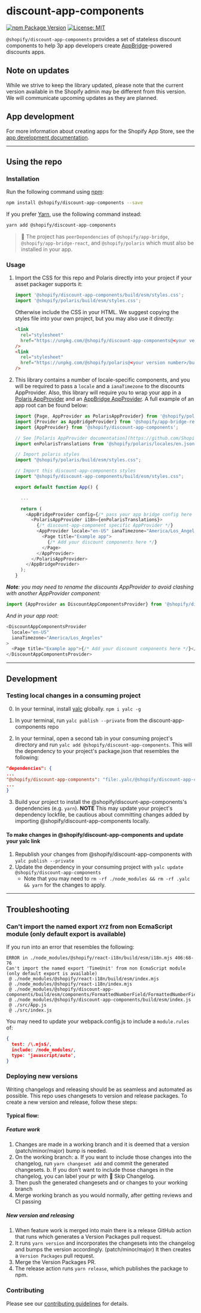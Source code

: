 # discount-app-components

[![npm Package Version](https://img.shields.io/npm/v/@shopify/discount-app-components)](https://www.npmjs.com/package/@shopify/discount-app-components)
[![License: MIT](https://img.shields.io/badge/License-MIT-green.svg)](LICENSE.md)

`@shopify/discount-app-components` provides a set of stateless discount components to help 3p app developers create [AppBridge](https://shopify.dev/apps/tools/app-bridge)-powered discounts apps.

## Note on updates

While we strive to keep the library updated, please note that the current version available in the Shopify admin may be different from this version. We will communicate upcoming updates as they are planned.

## App development

For more information about creating apps for the Shopify App Store, see the [app development documentation](https://shopify.dev/apps).

---

## Using the repo

### Installation

Run the following command using [npm](https://www.npmjs.com/):

```bash
npm install @shopify/discount-app-components --save
```

If you prefer [Yarn](https://yarnpkg.com/en/), use the following command instead:

```bash
yarn add @shopify/discount-app-components
```

> 🛑 The project has `peerDependencies` of `@shopify/app-bridge`, `@shopify/app-bridge-react`, and `@shopify/polaris` which must also be installed in your app.

### Usage

1.  Import the CSS for this repo and Polaris directly into your project if your asset packager supports it:

    ```js
    import '@shopify/discount-app-components/build/esm/styles.css';
    import '@shopify/polaris/build/esm/styles.css';
    ```

    Otherwise include the CSS in your HTML. We suggest copying the styles file into your own project, but you may also use it directly:

    ```html
    <link
      rel="stylesheet"
      href="https://unpkg.com/@shopify/discount-app-components@<your version number>/build/esm/styles.css"
    />
    <link
      rel="stylesheet"
      href="https://unpkg.com/@shopify/polaris@<your version number>/build/esm/styles.css"
    />
    ```

2.  This library contains a number of locale-specific components, and you will be required to pass a `locale` and a `ianaTimezone` to the discounts AppProvider. Also, this library will require you to wrap your app in a [Polaris AppProvider](https://polaris.shopify.com/components/utilities/app-provider) and an [AppBridge AppProvider](https://shopify.dev/apps/tools/app-bridge/getting-started/using-react#provider). A full example of an app root can be found below:

    ```js
    import {Page, AppProvider as PolarisAppProvider} from '@shopify/polaris';
    import {Provider as AppBridgeProvider} from '@shopify/app-bridge-react';
    import {AppProvider} from '@shopify/discount-app-components';

    // See [Polaris AppProvider documentation](https://github.com/Shopify/polaris/blob/main/polaris-react/src/components/AppProvider/README.md#using-translations) for more details on using Polaris translations
    import enPolarisTranslations from '@shopify/polaris/locales/en.json';

    // Import polaris styles
    import "@shopify/polaris/build/esm/styles.css";

    // Import this discount-app-components styles
    import "@shopify/discount-app-components/build/esm/styles.css";

    export default function App() {

      ...

      return (
        <AppBridgeProvider config={/* pass your app bridge config here */}>
          <PolarisAppProvider i18n={enPolarisTranslations}>
            {/* discount-app-component specific AppProvider */}
            <AppProvider locale="en-US" ianaTimezone="America/Los_Angeles">
              <Page title="Example app">
                {/* Add your discount components here */}
              </Page>
            </AppProvider>
          </PolarisAppProvider>
        </AppBridgeProvider>
      );
    }
    ```

_**Note**: you may need to rename the discounts AppProvider to avoid clashing with another AppProvider component:_

```js
import {AppProvider as DiscountAppComponentsProvider} from '@shopify/discount-app-components';
```

_And in your app root:_

```js
<DiscountAppComponentsProvider
  locale="en-US"
  ianaTimezone="America/Los_Angeles"
>
  <Page title="Example app">{/* Add your discount components here */}</Page>
</DiscountAppComponentsProvider>
```

---

## Development

### Testing local changes in a consuming project

0. In your terminal, install [yalc](https://github.com/wclr/yalc) globally. `npm i yalc -g`

1. In your terminal, run `yalc publish --private` from the discount-app-components repo

2. In your terminal, open a second tab in your consuming project's directory and run `yalc add @shopify/discount-app-components`. This will the dependency to your project's package.json that resembles the following:

```json
"dependencies": {
...
"@shopify/discount-app-components": "file:.yalc/@shopify/discount-app-components",
...
}
```

3. Build your project to install the @shopify/discount-app-components's dependencies (e.g. `yarn`). **NOTE** This may update your project's dependency lockfile, be cautious about committing changes added by importing @shopify/discount-app-components locally.

#### To make changes in @shopify/discount-app-components and update your yalc link

1. Republish your changes from @shopify/discount-app-components with `yalc publish --private`
2. Update the dependency in your consuming project with `yalc update @shopify/discount-app-components`
   - Note that you may need to `rm -rf ./node_modules && rm -rf .yalc && yarn` for the changes to apply.

---

## Troubleshooting

### Can't import the named export `XYZ` from non EcmaScript module (only default export is available)

If you run into an error that resembles the following:

```shell
ERROR in ./node_modules/@shopify/react-i18n/build/esm/i18n.mjs 406:68-76
Can't import the named export 'TimeUnit' from non EcmaScript module (only default export is available)
 @ ./node_modules/@shopify/react-i18n/build/esm/index.mjs
 @ ./node_modules/@shopify/react-i18n/index.mjs
 @ ./node_modules/@shopify/discount-app-components/build/esm/components/FormattedNumberField/FormattedNumberField.js
 @ ./node_modules/@shopify/discount-app-components/build/esm/index.js
 @ ./src/App.js
 @ ./src/index.js
```

You may need to update your webpack.config.js to include a `module.rules` of:

```json
{
  test: /\.mjs$/,
  include: /node_modules/,
  type: 'javascript/auto',
}
```

### Deploying new versions

Writing changelogs and releasing should be as seamless and automated as possible. This repo uses changesets to version and release packages. To create a new version and release, follow these steps:

#### Typical flow:

##### Feature work

1. Changes are made in a working branch and it is deemed that a version (patch/minor/major) bump is needed.
2. On the working branch:
   a. If you want to include those changes into the changelog, run `yarn changeset add` and commit the generated changesets.
   b. If you don't want to include those changes in the changelog, you can label your pr with 🤖 Skip Changelog.
3. Then push the generated changesets and or changes to your working branch
4. Merge working branch as you would normally, after getting reviews and CI passing

##### New version and releasing

1. When feature work is merged into main there is a release GitHub action that runs which generates a Version Packages pull request.
2. It runs `yarn version` and incorporates the changesets into the changelog and bumps the version accordingly. (patch/minor/major) It then creates a `Version Packages` pull request.
3. Merge the Version Packages PR.
4. The release action runs `yarn release`, which publishes the package to npm.

### Contributing

Please see our [contributing guidelines](https://github.com/Shopify/discount-app-components/blob/main/CONTRIBUTING.md) for details.
